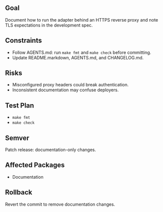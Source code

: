 ## Goal
Document how to run the adapter behind an HTTPS reverse proxy and note TLS expectations in the development spec.

## Constraints
- Follow AGENTS.md: run `make fmt` and `make check` before committing.
- Update README.markdown, AGENTS.md, and CHANGELOG.md.

## Risks
- Misconfigured proxy headers could break authentication.
- Inconsistent documentation may confuse deployers.

## Test Plan
- `make fmt`
- `make check`

## Semver
Patch release: documentation-only changes.

## Affected Packages
- Documentation

## Rollback
Revert the commit to remove documentation changes.

